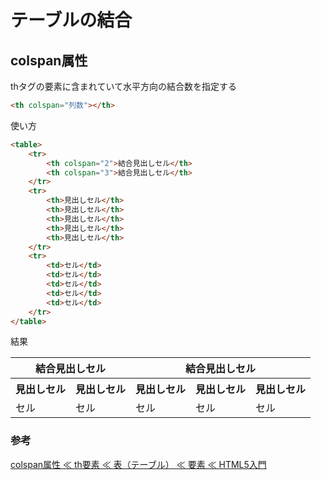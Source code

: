 # テーブルの結合

## colspan属性

thタグの要素に含まれていて水平方向の結合数を指定する

```HTML
<th colspan="列数"></th>
```

使い方

```HTML
<table>
	<tr>
		<th colspan="2">結合見出しセル</th>
		<th colspan="3">結合見出しセル</th>
	</tr>
	<tr>
		<th>見出しセル</th>
		<th>見出しセル</th>
		<th>見出しセル</th>
		<th>見出しセル</th>
		<th>見出しセル</th>
	</tr>
	<tr>
		<td>セル</td>
		<td>セル</td>
		<td>セル</td>
		<td>セル</td>
		<td>セル</td>
	</tr>
</table>
```

結果

<table>
	<tr>
		<th colspan="2">結合見出しセル</th>
		<th colspan="3">結合見出しセル</th>
	</tr>
	<tr>
		<th>見出しセル</th>
		<th>見出しセル</th>
		<th>見出しセル</th>
		<th>見出しセル</th>
		<th>見出しセル</th>
	</tr>
	<tr>
		<td>セル</td>
		<td>セル</td>
		<td>セル</td>
		<td>セル</td>
		<td>セル</td>
	</tr>
</table>

### 参考

[colspan属性 ≪ th要素 ≪ 表（テーブル） ≪ 要素 ≪ HTML5入門](http://html5.cyberlab.info/elements/table/th-colspan.html)